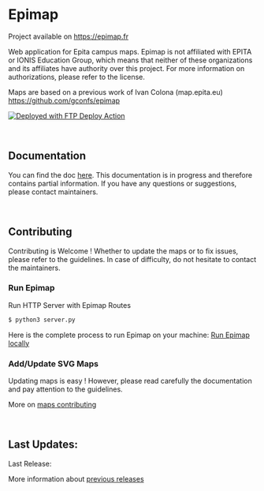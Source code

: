 # Epimap
Project available on https://epimap.fr

Web application for Epita campus maps.
Epimap is not affiliated with EPITA or IONIS Education Group, 
which means that neither of these organizations and its affiliates have authority over this project.
For more information on authorizations, please refer to the license.

Maps are based on a previous work of Ivan Colona (map.epita.eu) https://github.com/gconfs/epimap

[<img alt="Deployed with FTP Deploy Action" src="https://img.shields.io/badge/Deployed With-FTP DEPLOY ACTION-%3CCOLOR%3E?style=for-the-badge&color=2b9348">](https://github.com/SamKirkland/FTP-Deploy-Action)

<br />

## Documentation

You can find the doc [here](./docs/README.md). This documentation is in progress and therefore contains partial information. If you have any questions or suggestions, please contact maintainers.

<br />

## Contributing

Contributing is Welcome ! Whether to update the maps or to fix issues, please refer to the guidelines. In case of difficulty, do not hesitate to contact the maintainers.

### Run Epimap 

Run HTTP Server with Epimap Routes

```sh
$ python3 server.py
```

Here is the complete process to run Epimap on your machine: [Run Epimap locally](./docs/how-to.md#run-epimap-locally)

### Add/Update SVG Maps

Updating maps is easy ! However, please read carefully the documentation and pay attention to the guidelines.

More on [maps contributing](./docs/map-contributing.md)

<br />

## Last Updates:

Last Release: 

More information about [previous releases](./docs/releases)